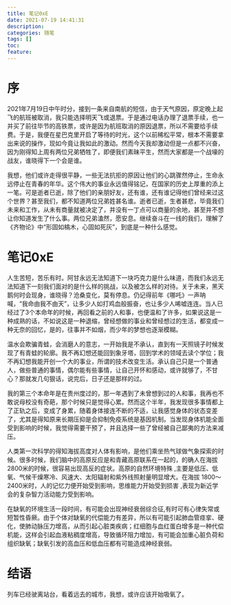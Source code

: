 ```yaml
---
title: 笔记0xE 
date: 2021-07-19 14:41:31 
description:
categories: 随笔 
tags: []
toc:
feature:
---
```


# 序

2021年7月19日中午时分，接到一条来自南航的短信，由于天气原因，原定晚上起飞的航班被取消，我只能选择明天飞或退票。于是通过电话办理了退票手续，也一并买了前往毕节的高铁票，或许是因为航班取消的原因退票，所以不需要给手续费。于是，我便在星巴克里开启了等待的时光，这个以前稀松平常，根本不需要拿出来说的操作，现如今竟让我如此的激动。然而今天我却激动但是一点都不兴奋，因为刚得知上周有两位兄弟牺牲了，即便我们素昧平生，然而大家都是一个战壕的战友，谁晓得下一个会是谁。

我想，他们或许走得很平静，一些无法抗拒的原因让他们的心跳骤然停止，生命永远停止在青春的年华。这个伟大的事业永远值得铭记，在国家的历史上厚重的添上一笔。可是逝者已逝，除了他们的亲朋好友，还有谁，还有谁记得他们曾经来过这个世界？甚至我们，都不知道两位兄弟姓甚名谁。逝者已逝，生者甚悲，毕竟我们未来和工作，从未有商量就被决定了，并没有一丁点可以商量的余地，甚至并不想让你知道发生了什么事。两位兄弟溘然，愿安息。继续奋斗在一线的我们，理解了《齐物论》中“形固如槁木，心固如死灰”，到底是一种什么感觉。

<!-- more -->

# 笔记0xE

人生苦短，苦乐有时。阿甘永远无法知道下一块巧克力是什么味道，而我们永远无法知道下一刻我们面对的是什么样的挑战，以及被怎么样的对待。关于未来，黑天鹅何时会现身，谁晓得？沧桑变化，莫有停息。仍记得前年《哪吒》一声呐喊，“我命由我不由天”，让多少人如打鸡血般振奋，也让多少人唏嘘连连。当人已经过了3个本命年的时候，再回看之前的人和事，也便温和了许多，如果说这是一种成熟的话，不如说这是一种退缩，曾经想做的事业和曾经想过的生活，都变成一种无奈的回忆，是的，往事并不如烟，而少年的梦想也逐渐模糊。

温水会欺骗青蛙，会消磨人的意志，一开始我是不承认，直到有一天照镜子时候发现了有青蛙的轮廓。我不再幻想还能回到象牙塔，回到学术的领域去读个学位；我不再幻想我能开创一个大的事业，所谓的技术改变生活。承认自己只是一个普通人，做些普通的事情，偶尔能有些事情，让自己开怀和感动，或许就够了，不甘心？那就发几句狠话，说完后，日子还是那样的过。

我的第三个本命年是在贵州度过的，那一年遇到了未曾想到过的人和事，我再也不敢说母校没有奇葩，那个时候只是觉得心累。然而这个半年，我发现很多事情都上了正轨之后，变成了身累，随着身体接连不断的不适，让我感觉身体的状态变差了，尤其是得知原来长期压抑是会抑制免疫系统是基因机制。当发现身体机能全面受到影响的时候，我觉得需要干预了，并且选择一些了曾经被自己鄙夷的方法来减压。

人类第一次科学的得知海拔高度对人体有影响，是他们乘坐热气球做气象探索的时候。很多时候，我们脑中的高原反应是和青藏高原联系在一起的，的确人在海拔2800米的时候，很容易出现高反的症状。高原的自然环境特殊 ,主要是低压、低氧、气候干燥寒冷、风速大、太阳辐射和紫外线照射量明显增大。在海拔 1800～ 2400米时，人的记忆力便开始受到影响，思维能力开始受到损害 ,表现为新近学会的复杂智力活动能力受到影响。

在缺氧的环境生活一段时间，有可能会出现神经衰弱综合征,有时可有心律失常或短暂性昏厥。由于个体对缺氧的代偿能力有差异，所以有可能引起肺血管痉挛、硬化，使肺动脉压力增高，从而引起心脏类疾病；红细胞与血红蛋白增多是一种代偿机能，这样会引起血液粘稠度增高，导致循环阻力增加，有可能会加重心脏负荷和组织缺氧；缺氧引发的高血压和低血压都有可能造成神经衰弱。

# 结语

列车已经驶离站台，看着远去的城市，我想，或许应该开始吸氧了。